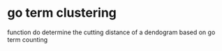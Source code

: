 # go term clustering
function do determine the cutting distance of a dendogram
based on go term counting